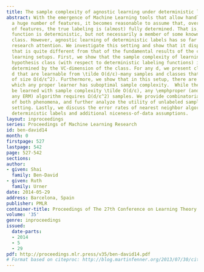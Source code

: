 ```yaml
---
title: The sample complexity of agnostic learning under deterministic labels
abstract: With the emergence of Machine Learning tools that allow handling data with
  a huge number of features, it becomes reasonable to assume that, over the full set
  of features, the true labeling is (almost) fully determined. That is, the labeling
  function is deterministic, but not necessarily a member of some known  hypothesis
  class. However, agnostic learning of deterministic labels has so far received little
  research attention. We investigate this setting and show that it displays a behavior
  that is quite different from that of the fundamental results of the common (PAC)
  learning setups. First, we show that the sample complexity of learning a binary
  hypothesis class (with respect to deterministic labeling functions) is not fully
  determined by the VC-dimension of the class. For any d, we present classes of VC-dimension
  d that are learnable from \tilde O(d/ε)-many samples and classes that require samples
  of size Ω(d/ε^2). Furthermore, we show that in this setup, there are classes for
  which any proper learner has suboptimal sample complexity.  While the class can
  be learned with sample complexity \tilde O(d/ε), any \emphproper (and therefore,
  any ERM) algorithm requires Ω(d/ε^2) samples. We provide combinatorial characterizations
  of both phenomena, and further analyze the utility of unlabeled samples in this
  setting. Lastly, we discuss the error rates of nearest neighbor algorithms under
  deterministic labels and additional niceness-of-data assumptions.
layout: inproceedings
series: Proceedings of Machine Learning Research
id: ben-david14
month: 0
firstpage: 527
lastpage: 542
page: 527-542
sections: 
author:
- given: Shai
  family: Ben-David
- given: Ruth
  family: Urner
date: 2014-05-29
address: Barcelona, Spain
publisher: PMLR
container-title: Proceedings of The 27th Conference on Learning Theory
volume: '35'
genre: inproceedings
issued:
  date-parts:
  - 2014
  - 5
  - 29
pdf: http://proceedings.mlr.press/v35/ben-david14.pdf
# Format based on citeproc: http://blog.martinfenner.org/2013/07/30/citeproc-yaml-for-bibliographies/
---
```

